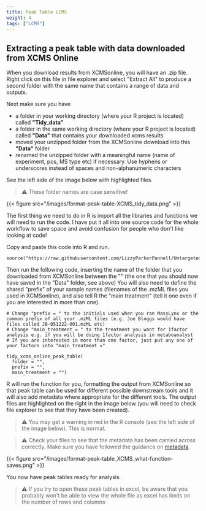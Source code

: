 ```yaml
---
title: Peak Table LCMS
weight: 4
tags: ["LCMS"]
---
```


## Extracting a peak table with data downloaded from XCMS Online

When you download results from XCMSonline, you will have an .zip file. Right click on this file in file explorer and select "Extract All" to produce a second folder with the
same name that contains a range of data and outputs.

Next make sure you have 
- a folder in your working directory (where your R project is located) called **"Tidy_data"**
- a folder in the same working directory (where your R project is located) called **"Data"** that contains your downloaded xcms results
- moved your unzipped folder from the XCMSonline download into this **"Data"** folder
- renamed the unzipped folder with a meaningful name (name of experiment, pos, MS type etc) if necessary. Use hyphens or underscores instead of spaces and non-alphanumeric characters

See the left side of the image below with highlighted files. 

> :warning: These folder names are case sensitive!

{{< figure src="/images/format-peak-table-XCMS_tidy_data.png" >}}


The first thing we need to do in R is import all the libraries and functions we will need to run the code. I have put it all into one source code for the whole workflow to save space
and avoid confusion for people who don't like looking at code!

Copy and paste this code into R and run.

```
source("https://raw.githubusercontent.com/LizzyParkerPannell/Untargeted_metabolomics_workflow/main/00_workflow_functions.R")
```

Then run the following code, inserting the name of the folder that you downloaded from XCMSonline between the "" (the one that you should now have saved in the "Data" folder, see above)
You will also need to define the shared "prefix" of your sample names (filenames of the .mzML files you used in XCMSonline), and also tell R the "main treatment" (tell it one even if you are interested in more than one).

```
# Change "prefix = " to the initials used when you ran MassLynx or the common prefix of all your .mzML files (e.g. Joe Bloggs would have files called JB-051222-001.mzML etc)
# Change "main_treatment = " to the treatment you want for 1factor analysis e.g. if you will be doing 1factor analysis in metaboanalyst
# If you are interested in more than one factor, just put any one of your factors into "main_treatment ="

tidy_xcms_online_peak_table(
  folder = "", 
  prefix = "",
  main_treatment = "")
```

R will run the function for you, formatting the output from XCMSonline so that peak table can be used for different
possible downstream tools and it will also add metadata where appropriate for the different tools. 
The output files are highlighted on the right in the image below (you will need to check file explorer to see that they have been created).

> :warning: You may get a warning in red in the R console (see the left side of the image below). This is normal.

> :warning: Check your files to see that the metadata has been carried across correctly. Make sure you have followed the guidance on [metadata](https://untargeted-metabolomics-workflow.netlify.app/05_extracting-formatting-peak-table/02_metadata/).

{{< figure src="/images/format-peak-table_XCMS_what-function-saves.png" >}}

You now have peak tables ready for analysis.

> :warning: If you try to open these peak tables in excel, be aware that you probably won't be able to view the whole file as excel has limits on the number of rows and columns




